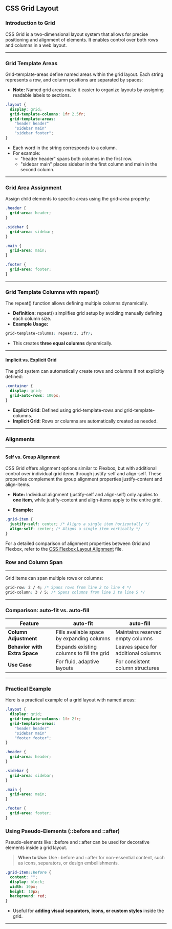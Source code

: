 ## CSS Grid Layout

### Introduction to Grid

<span class="emphasis">CSS Grid</span> is a two-dimensional layout system that allows for precise positioning and alignment of elements. It enables control over both rows and columns in a web layout.

---

### Grid Template Areas

Grid-template-areas define named areas within the grid layout. Each string represents a row, and column positions are separated by spaces:

- **Note:** Named grid areas make it easier to organize layouts by assigning readable labels to sections.

```css
.layout {
  display: grid;
  grid-template-columns: 1fr 2.5fr;
  grid-template-areas:
    "header header"
    "sidebar main"
    "sidebar footer";
}
```

- Each word in the string corresponds to a column.
- For example:
  - "header header" spans both columns in the first row.
  - "sidebar main" places sidebar in the first column and main in the second column.

---

### Grid Area Assignment

Assign child elements to specific areas using the grid-area property:

```css
.header {
  grid-area: header;
}

.sidebar {
  grid-area: sidebar;
}

.main {
  grid-area: main;
}

.footer {
  grid-area: footer;
}
```

---

### Grid Template Columns with repeat()

The repeat() function allows defining multiple columns dynamically.

- **Definition:** repeat() simplifies grid setup by avoiding manually defining each column size.
- **Example Usage:**

```css
grid-template-columns: repeat(3, 1fr);
```

- This creates **three equal columns** dynamically.

---

#### Implicit vs. Explicit Grid

The grid system can automatically create rows and columns if not explicitly defined:

```css
.container {
  display: grid;
  grid-auto-rows: 100px;
}
```

- **Explicit Grid**: Defined using grid-template-rows and grid-template-columns.
- **Implicit Grid**: Rows or columns are automatically created as needed.

---

### Alignments

---

#### Self vs. Group Alignment

CSS Grid offers alignment options similar to Flexbox, but with additional control over individual grid items through justify-self and align-self. These properties complement the group alignment properties justify-content and align-items.

- **Note:** Individual alignment (justify-self and align-self) only applies to **one item**, while justify-content and align-items apply to the entire grid.

- **Example:**

```css
.grid-item {
  justify-self: center; /* Aligns a single item horizontally */
  align-self: center; /* Aligns a single item vertically */
}
```

For a detailed comparison of alignment properties between Grid and Flexbox, refer to the [CSS Flexbox Layout Alignment](/css/vanillacss/layouts/flexbox#comparison-flexbox-vs-grid-alignment) file.

### Row and Column Span

---

Grid items can span multiple rows or columns:

```css
grid-row: 2 / 4; /* Spans rows from line 2 to line 4 */
grid-column: 3 / 5; /* Spans columns from line 3 to line 5 */
```

---

### Comparison: auto-fit vs. auto-fill

<table class="notesTable">
    <thead>
        <tr class="tableHeader">
            <th class="tableCellHeader">Feature</th>
            <th class="tableCellHeader">auto-fit</th>
            <th class="tableCellHeader">auto-fill</th>
        </tr>
    </thead>
    <tbody>
        <tr class="tableRow">
            <td class="tableCell"><strong>Column Adjustment</strong></td>
            <td class="tableCell">Fills available space by expanding columns</td>
            <td class="tableCell">Maintains reserved empty columns</td>
        </tr>
        <tr class="tableRow">
            <td class="tableCell"><strong>Behavior with Extra Space</strong></td>
            <td class="tableCell">Expands existing columns to fill the grid</td>
            <td class="tableCell">Leaves space for additional columns</td>
        </tr>
        <tr class="tableRow">
            <td class="tableCell"><strong>Use Case</strong></td>
            <td class="tableCell">For fluid, adaptive layouts</td>
            <td class="tableCell">For consistent column structures</td>
        </tr>
    </tbody>
</table>

---

### Practical Example

Here is a practical example of a grid layout with named areas:

```css
.layout {
  display: grid;
  grid-template-columns: 1fr 2fr;
  grid-template-areas:
    "header header"
    "sidebar main"
    "footer footer";
}

.header {
  grid-area: header;
}

.sidebar {
  grid-area: sidebar;
}

.main {
  grid-area: main;
}

.footer {
  grid-area: footer;
}
```

### Using Pseudo-Elements (::before and ::after)

Pseudo-elements like ::before and ::after can be used for decorative elements inside a grid layout.

> **When to Use:** Use ::before and ::after for non-essential content, such as icons, separators, or design embellishments.

```css
.grid-item::before {
  content: "";
  display: block;
  width: 10px;
  height: 10px;
  background: red;
}
```

- Useful for **adding visual separators, icons, or custom styles** inside the grid.

---
